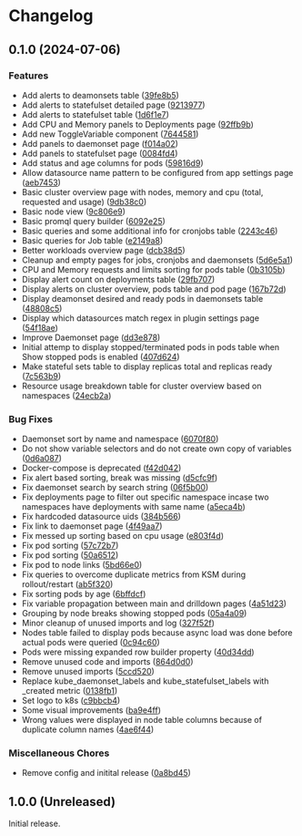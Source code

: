 # Changelog

## 0.1.0 (2024-07-06)


### Features

* Add alerts to deamonsets table ([39fe8b5](https://github.com/tiithansen/grafana-k8s-app/commit/39fe8b564eff1d968b695faab9dbfe71f64b5f7d))
* Add alerts to statefulset detailed page ([9213977](https://github.com/tiithansen/grafana-k8s-app/commit/9213977737b8ca76b6fab6340fa6fa6c315eb4bd))
* Add alerts to statefulset table ([1d6f1e7](https://github.com/tiithansen/grafana-k8s-app/commit/1d6f1e716acdb2d9786263e0de96e9a20760597e))
* Add CPU and Memory panels to Deployments page ([92ffb9b](https://github.com/tiithansen/grafana-k8s-app/commit/92ffb9b5d10d0f99162629c8bdbde901c7361b18))
* Add new ToggleVariable component ([7644581](https://github.com/tiithansen/grafana-k8s-app/commit/764458190417cfa1703626cb2ea071af2d015768))
* Add panels to daemonset page ([f014a02](https://github.com/tiithansen/grafana-k8s-app/commit/f014a02b2abbf0e8d52eb66834c6432cc3495a53))
* Add panels to statefulset page ([0084fd4](https://github.com/tiithansen/grafana-k8s-app/commit/0084fd46aae6391c356e9223d8afc48cca170c6d))
* Add status and age columns for pods ([59816d9](https://github.com/tiithansen/grafana-k8s-app/commit/59816d9b7a45c9365ce3c503cfb4c6d24570b7bd))
* Allow datasource name pattern to be configured from app settings page ([aeb7453](https://github.com/tiithansen/grafana-k8s-app/commit/aeb745309d0dcea202dd8beb5726e73ecb6343f8))
* Basic cluster overview page with nodes, memory and cpu (total, requested and usage) ([9db38c0](https://github.com/tiithansen/grafana-k8s-app/commit/9db38c09b9a0c8c568c182730f54e3591b623769))
* Basic node view ([9c806e9](https://github.com/tiithansen/grafana-k8s-app/commit/9c806e968dd1612caeb967636b8055238c3507ef))
* Basic promql query builder ([6092e25](https://github.com/tiithansen/grafana-k8s-app/commit/6092e25c82f493e996ed277f0ad61404c0c3d510))
* Basic queries and some additional info for cronjobs table ([2243c46](https://github.com/tiithansen/grafana-k8s-app/commit/2243c46aed2f7cdd6b75a9d68d36b8455e4d45e7))
* Basic queries for Job table ([e2149a8](https://github.com/tiithansen/grafana-k8s-app/commit/e2149a859621a252e9a50f983273d43ef537b0c7))
* Better workloads overview page ([dcb38d5](https://github.com/tiithansen/grafana-k8s-app/commit/dcb38d5ac3f9b1a992581faecd55b77fb8db0ca2))
* Cleanup and empty pages for jobs, cronjobs and daemonsets ([5d6e5a1](https://github.com/tiithansen/grafana-k8s-app/commit/5d6e5a1c95b701dbc437ced18c6c1cdd8151935b))
* CPU and Memory requests and limits sorting for pods table ([0b3105b](https://github.com/tiithansen/grafana-k8s-app/commit/0b3105b814da2e2df10c6e2523178b554474312b))
* Display alert count on deployments table ([29fb707](https://github.com/tiithansen/grafana-k8s-app/commit/29fb7070488924cac8951cc237a0efbb6a5bbf52))
* Display alerts on cluster overview, pods table and pod page ([167b72d](https://github.com/tiithansen/grafana-k8s-app/commit/167b72dc0b6226db234475b10b103881916f6941))
* Display deamonset desired and ready pods in daemonsets table ([48808c5](https://github.com/tiithansen/grafana-k8s-app/commit/48808c5b594f878a98c85638c6c4d16d7f3af943))
* Display which datasources match regex in plugin settings page ([54f18ae](https://github.com/tiithansen/grafana-k8s-app/commit/54f18aec34b7ccb8f1b1fa34e2e52ebf1ea93b3c))
* Improve Daemonset page ([dd3e878](https://github.com/tiithansen/grafana-k8s-app/commit/dd3e87888b19ff8ba69b7c298986d310248fffa4))
* Initial attemp to display stopped/terminated pods in pods table when Show stopped pods is enabled ([407d624](https://github.com/tiithansen/grafana-k8s-app/commit/407d624fdf1ad38ba05864776df1d77c7234ab60))
* Make stateful sets table to display replicas total and replicas ready ([7c563b9](https://github.com/tiithansen/grafana-k8s-app/commit/7c563b999a44360ceb6ea49dadf03121fd53793b))
* Resource usage breakdown table for cluster overview based on namespaces ([24ecb2a](https://github.com/tiithansen/grafana-k8s-app/commit/24ecb2a47f002041f381ca7c53df0b434089833f))


### Bug Fixes

* Daemonset sort by name and namespace ([6070f80](https://github.com/tiithansen/grafana-k8s-app/commit/6070f80ea4fe9f528104da8c66dd12285df52f01))
* Do not show variable selectors and do not create own copy of variables ([0d6a087](https://github.com/tiithansen/grafana-k8s-app/commit/0d6a087cd2c93fe3a425d6a82b013bba49cfdffb))
* Docker-compose is deprecated ([f42d042](https://github.com/tiithansen/grafana-k8s-app/commit/f42d0427f11062598732d5796ee67ed172e9af79))
* Fix alert based sorting, break was missing ([d5cfc9f](https://github.com/tiithansen/grafana-k8s-app/commit/d5cfc9f9accff1e70353cb62584c16d1bdf83443))
* Fix daemonset search by search string ([06f5b00](https://github.com/tiithansen/grafana-k8s-app/commit/06f5b00faf6331ca695a06fc0221507077ff6b23))
* Fix deployments page to filter out specific namespace incase two namespaces have deployments with same name ([a5eca4b](https://github.com/tiithansen/grafana-k8s-app/commit/a5eca4b834c9dc2ab37c5b7ea3d5b62f437bb721))
* Fix hardcoded datasource uids ([384b566](https://github.com/tiithansen/grafana-k8s-app/commit/384b5664c8cdd3efcbc95b745d9b6ed7ac1a6117))
* Fix link to daemonset page ([4f49aa7](https://github.com/tiithansen/grafana-k8s-app/commit/4f49aa7bf4b06ea50d230cb205983745f2822ec6))
* Fix messed up sorting based on cpu usage ([e803f4d](https://github.com/tiithansen/grafana-k8s-app/commit/e803f4d41171612403d376b38dfb0638d33cd76e))
* Fix pod sorting ([57c72b7](https://github.com/tiithansen/grafana-k8s-app/commit/57c72b702633c798bba5819138a3a9a3b803adec))
* Fix pod sorting ([50a6512](https://github.com/tiithansen/grafana-k8s-app/commit/50a651206adbf380e01f93ab81a0df3fd8c47d4c))
* Fix pod to node links ([5bd66e0](https://github.com/tiithansen/grafana-k8s-app/commit/5bd66e0e876bd8604acc658e29cd03206d91c469))
* Fix queries to overcome duplicate metrics from KSM during rollout/restart ([ab5f320](https://github.com/tiithansen/grafana-k8s-app/commit/ab5f3204e81e22172d6818b5e77a1da6a6849fe9))
* Fix sorting pods by age ([6bffdcf](https://github.com/tiithansen/grafana-k8s-app/commit/6bffdcf4d74392ed8be0979fa25f61f276ad0f08))
* Fix variable propagation between main and drilldown pages ([4a51d23](https://github.com/tiithansen/grafana-k8s-app/commit/4a51d23ecdf316856e1863264a01e6bb6c36587e))
* Grouping by node breaks showing stopped pods ([05a4a09](https://github.com/tiithansen/grafana-k8s-app/commit/05a4a09afe9200ce1882e6392b4c8ab90f184094))
* Minor cleanup of unused imports and log ([327f52f](https://github.com/tiithansen/grafana-k8s-app/commit/327f52f6001a398a2af215ce3bc1012d594a686e))
* Nodes table failed to display pods because async load was done before actual pods were queried ([0c94c60](https://github.com/tiithansen/grafana-k8s-app/commit/0c94c6054a6f30e247d7d02acf2e8beffdeabaf4))
* Pods were missing expanded row builder property ([40d34dd](https://github.com/tiithansen/grafana-k8s-app/commit/40d34ddb42ef39aa1a0660ffc0589a3198d49b81))
* Remove unused code and imports ([864d0d0](https://github.com/tiithansen/grafana-k8s-app/commit/864d0d0cddf9608860bed55ad6e4b9a132dd822a))
* Remove unused imports ([5ccd520](https://github.com/tiithansen/grafana-k8s-app/commit/5ccd5201864d11212ed07d2aa58710db96cb7259))
* Replace kube_daemonset_labels and kube_statefulset_labels with _created metric ([0138fb1](https://github.com/tiithansen/grafana-k8s-app/commit/0138fb145298093a9b85788298bdf6edc3700b39))
* Set logo to k8s ([c9bbcb4](https://github.com/tiithansen/grafana-k8s-app/commit/c9bbcb4b70dd1056b59b614544e07b9b324efb86))
* Some visual improvements ([ba9e4ff](https://github.com/tiithansen/grafana-k8s-app/commit/ba9e4ff578091ba3f56e251c013f473b2b99bf35))
* Wrong values were displayed in node table columns because of duplicate column names ([4ae6f44](https://github.com/tiithansen/grafana-k8s-app/commit/4ae6f44ad971513786209c4c5fc49708a0982dd7))


### Miscellaneous Chores

* Remove config and initital release ([0a8bd45](https://github.com/tiithansen/grafana-k8s-app/commit/0a8bd4548a6e20e5e589487180b9ffe4cf60751d))

## 1.0.0 (Unreleased)

Initial release.
